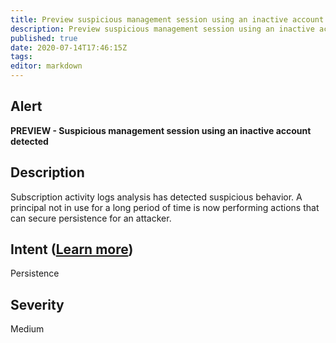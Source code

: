 ```yaml
---
title: Preview suspicious management session using an inactive account detected
description: Preview suspicious management session using an inactive account detected
published: true
date: 2020-07-14T17:46:15Z
tags:
editor: markdown
---
```


## Alert
**PREVIEW - Suspicious management session using an inactive account detected**

## Description
Subscription activity logs analysis has detected suspicious behavior. A principal not in use for a long period of time is now performing actions that can secure persistence for an attacker.

## Intent ([Learn more](/public/security/alerts/intentions.md))
Persistence

## Severity
Medium




